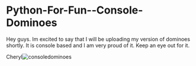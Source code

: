 # Python-For-Fun--Console-Dominoes

Hey guys. Im excited to say that I will be uploading my version of dominoes shortly. It is console based and I am very proud of it. Keep an eye out 
for it.

Cheryl![consoledominoes](https://user-images.githubusercontent.com/102440475/183269297-d3d10313-a27a-446b-821d-ea8322834410.png)
